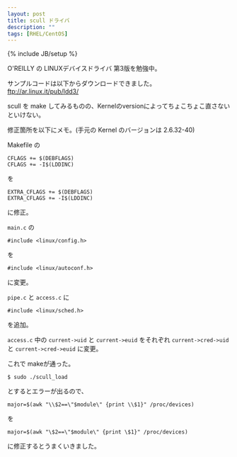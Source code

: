 ```yaml
---
layout: post
title: scull ドライバ
description: ""
tags: [RHEL/CentOS]
---
```

{% include JB/setup %}

O'REILLY の LINUXデバイスドライバ 第3版を勉強中。

サンプルコードは以下からダウンロードできました。  
<ftp://ar.linux.it/pub/ldd3/>

scull を make してみるものの、Kernelのversionによってちょこちょこ直さないといけない。

修正箇所を以下にメモ。(手元の Kernel のバージョンは 2.6.32-40)

Makefile の

    CFLAGS += $(DEBFLAGS)
    CFLAGS += -I$(LDDINC)

を

    EXTRA_CFLAGS += $(DEBFLAGS)
    EXTRA_CFLAGS += -I$(LDDINC)

に修正。

`main.c` の

    #include <linux/config.h>

を

    #include <linux/autoconf.h>

に変更。

`pipe.c` と `access.c` に

    #include <linux/sched.h>

を追加。

`access.c` 中の `current->uid` と `current->euid` をそれぞれ `current->cred->uid` と `current->cred->euid` に変更。

これで makeが通った。

    $ sudo ./scull_load

とするとエラーが出るので、

    major=$(awk "\\$2==\"$module\" {print \\$1}" /proc/devices)

を

    major=$(awk "\$2==\"$module\" {print \$1}" /proc/devices)

に修正するとうまくいきました。
